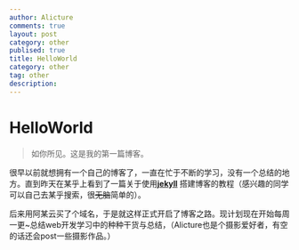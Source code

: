 ```yaml
---
author: Alicture
comments: true
layout: post
category: other
publised: true
title: HelloWorld
category: other
tag: other
description:
---
```


# HelloWorld

>如你所见。这是我的第一篇博客。

很早以前就想拥有一个自己的博客了，一直在忙于不断的学习，没有一个总结的地方。直到昨天在某乎上看到了一篇关于使用[**jekyll**](http://jekyll.bootcss.com "jekyll官方网站（居然是中文）")
搭建博客的教程（感兴趣的同学可以自己去某乎搜索，很<del>无脑</del>简单的）。


后来用阿某云买了个域名，于是就这样正式开启了博客之路。现计划现在开始每周一更~总结web开发学习中的种种干货与总结，（Alicture也是个摄影爱好者，有空的话还会post一些摄影作品。）


